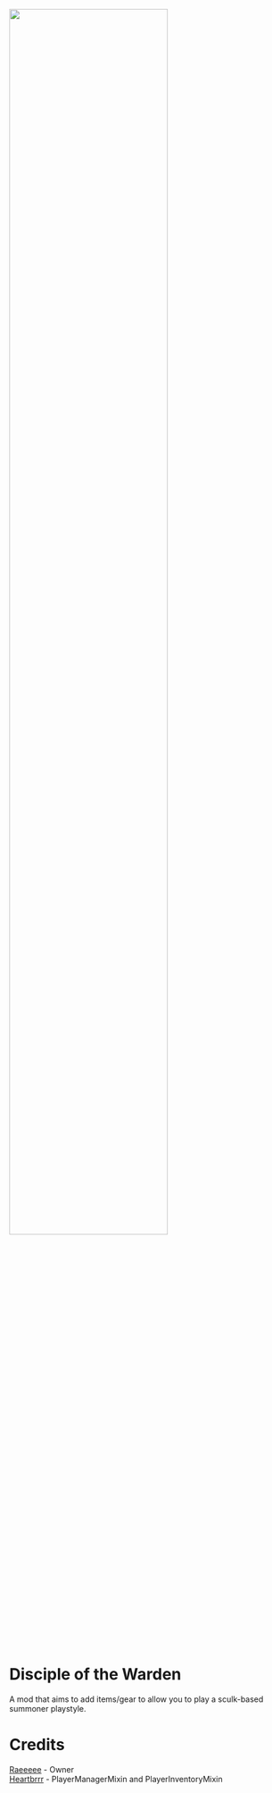<image src="icon.png" width="75%"></image>
# Disciple of the Warden
A mod that aims to add items/gear to allow you to play a sculk-based summoner playstyle.

# Credits
[Raeeeee](https://github.com/Tors-0) - Owner<br>
[Heartbrrr](https://github.com/Grohiik/sticky-elytra) - PlayerManagerMixin and PlayerInventoryMixin
